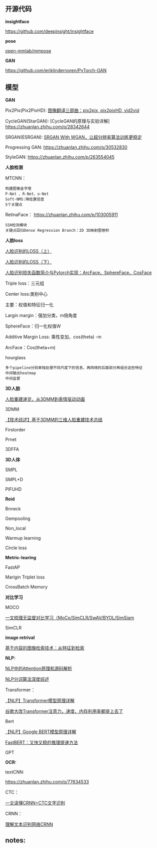 
## 开源代码

**insightface**

https://github.com/deepinsight/insightface

**pose**

[open-mmlab/mmpose](https://github.com/open-mmlab/mmpose)

**GAN**

https://github.com/eriklindernoren/PyTorch-GAN


## 模型


**GAN**

Pix2Pix(Pix2PixHD): [图像翻译三部曲：pix2pix, pix2pixHD, vid2vid](https://zhuanlan.zhihu.com/p/56808180)

CycleGAN(StarGAN):  [CycleGAN的原理与实验详解]  https://zhuanlan.zhihu.com/p/28342644

SRGAN(ESRGAN): [SRGAN With WGAN，让超分辨率算法训练更稳定](https://zhuanlan.zhihu.com/p/37009085)

Progressing GAN: https://zhuanlan.zhihu.com/p/30532830

StyleGAN:  https://zhuanlan.zhihu.com/p/263554045

**人脸检测**

MTCNN：	

	构建图像金字塔
	P-Net 、R-Net、o-Net
	Soft-NMS:降低置信度
	5个关键点

		
RetinaFace：   https://zhuanlan.zhihu.com/p/103005911

	SSH检测模块
	关键点回归Dense Regression Branch：2D 3D映射图卷积


**人脸loss**

[人脸识别的LOSS（上）](https://zhuanlan.zhihu.com/p/34404607)

[人脸识别的LOSS（下）](https://zhuanlan.zhihu.com/p/34436551)

[人脸识别损失函数简介与Pytorch实现：ArcFace、SphereFace、CosFace](https://zhuanlan.zhihu.com/p/60747096)


Triple loss：三元组

Center loss:类别中心

主要：权值和特征归一化

Largin margin：强加分类，m倍角度

SphereFace：归一化权值W

Additive Margin Loss: 乘性变加，cos(theta) -m

ArcFace：Cos(theta+m)


hourglass

	多个pipeline分别单独处理不同尺度下的信息，再网络的后面部分再组合这些特征
	中间输出heatmap
	中间监督

**3D人脸**

[人脸重建速览，从3DMM到表情驱动动画](https://zhuanlan.zhihu.com/p/58631750)


3DMM

[【技术综述】基于3DMM的三维人脸重建技术总结](https://zhuanlan.zhihu.com/p/161828142)

Firstorder

Prnet

3DFFA

**3D人体**

SMPL

SMPL+D

PIFUHD

**Reid**

Bnneck

Gempooling

Non_local

Warmup learning

Circle loss

**Metric-learing**

FastAP

Marigin Triplet loss

CrossBatch Memory

**对比学习**

MOCO

[一文梳理无监督对比学习（MoCo/SimCLR/SwAV/BYOL/SimSiam](https://zhuanlan.zhihu.com/p/334732028)

SimCLR

**image retrival**

[基于内容的图像检索技术：从特征到检索](https://zhuanlan.zhihu.com/p/46735159)


**NLP:**

[NLP中的Attention原理和源码解析](https://zhuanlan.zhihu.com/p/43493999)

[NLP分词算法深度综述](https://zhuanlan.zhihu.com/p/50444885)

Transformer：

[【NLP】Transformer模型原理详解](https://zhuanlan.zhihu.com/p/44121378)

[谷歌大改Transformer注意力，速度、内存利用率都提上去了](https://zhuanlan.zhihu.com/p/269751265)

Bert

[【NLP】Google BERT模型原理详解](https://zhuanlan.zhihu.com/p/46652512)

[FastBERT：又快又稳的推理提速方法](https://zhuanlan.zhihu.com/p/127869267)

GPT


**OCR:**

textCNN:

https://zhuanlan.zhihu.com/p/77634533

CTC：

[一文读懂CRNN+CTC文字识别](https://zhuanlan.zhihu.com/p/43534801)

CRNN：

[理解文本识别网络CRNN](https://zhuanlan.zhihu.com/p/71506131)

## notes:



